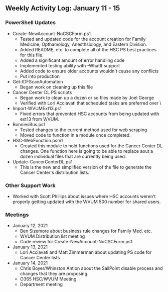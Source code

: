 ## Weekly Activity Log: January 11 - 15

### PowerShell Updates
* Create-NewAccount-NoCSCForm.ps1
  * Tested and updated code for the account creation for Family Medicine, Opthamology, Anesthsiology, and Eastern Division.
  * Added README, etc. to complete all of the HSC PS best practices for this file.
  * Added a significant amount of error handling code
  * Implemented testing ability with -WhatIf support
  * Added code to ensure older accounts wouldn't cause any conflicts
  * Put into production
* Get-IDFScanAutomation
  * Began work on cleaning up this file
* Cancer Center DL PS scripts
  * Began work to clean up a dozen or so files made by Joel George
  * Verified with Lori Acciavati that scheduled tasks are preferred over \
* Import-WVUMExt13.ps1
  * Fixed errors that prevented HSC accounts from being updated with ext13 from WVUM.
* BonniesBus.ps1
  * Tested changes to the current method used for web scraping
  * Moved code to function in a module once completed.
* HSC-WebFunction.psm1
  * Created this module to hold functions used for the Cancer Center DL changes. One function here is going to be able to replace aout a dozen individual files that are currently being used.
* Update-CancerCenterDL.ps1
  * This is the new and simplified version of the file to generate the Cancer Center's distribution lists.

### Other Support Work
* Worked with Scott Phillips about issues where HSC accounts weren't properly getting updated with the WVUM 500 number for shared users.
 
### Meetings
* January 12, 2021
  * Ben Sizemore about business rule changes for Family Med, etc.
  * WVUM Distribution list meeting
  * Code review for Create-NewAccount-NoCSCForm.ps1
* January 13, 2021
  * Lori Acciavati and Matt Zimmerman about updating PS code for Cancer Center lists
* January 14, 2021
  * Chris Boyer/Whinston Antion about the SailPoint disable process and changes that they are proposing.
  * O365 HSC/WVUM Meeting
  * Department meeting
